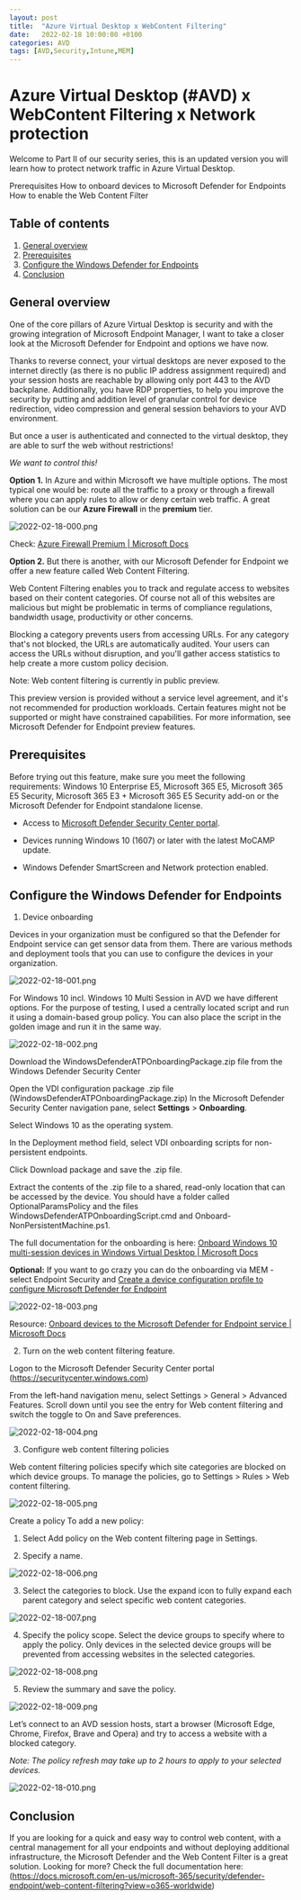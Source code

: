 ```yaml
---
layout: post
title:  "Azure Virtual Desktop x WebContent Filtering"
date:   2022-02-18 10:00:00 +0100
categories: AVD
tags: [AVD,Security,Intune,MEM]
---
```

# Azure Virtual Desktop (#AVD) x WebContent Filtering x Network protection

Welcome to Part II of our security series, this is an updated version you will learn how to protect network traffic in Azure Virtual Desktop.

Prerequisites
How to onboard devices to Microsoft Defender for Endpoints
How to enable the Web Content Filter

## Table of contents
1. [General overview](#General-overview)
2. [Prerequisites](#Prerequisites)
3. [Configure the Windows Defender for Endpoints](#Configure-the-Windows-Defender-for-Endpoints)
4. [Conclusion](#Conclusion)

## General overview ##
One of the core pillars of Azure Virtual Desktop is security and with the growing integration of Microsoft Endpoint Manager, I want to take a closer look at the Microsoft Defender for Endpoint and options we have now.

Thanks to reverse connect, your virtual desktops are never exposed to the internet directly (as there is no public IP address assignment required) and your session hosts are reachable by allowing only port 443 to the AVD backplane. Additionally, you have RDP properties, to help you improve the security by putting and addition level of granular control for device redirection, video compression and general session behaviors to your AVD environment.

But once a user is authenticated and connected to the virtual desktop, they are able to surf the web without restrictions!

*We want to control this!*

**Option 1.** In Azure and within Microsoft we have multiple options. The most typical one would be: route all the traffic to a proxy or through a firewall where you can apply rules to allow or deny certain web traffic.
A great solution can be our **Azure Firewall** in the **premium** tier.

![2022-02-18-000.png](/assets/img/2022-02-18/2022-02-18-000.png)

Check: [Azure Firewall Premium | Microsoft Docs](https://docs.microsoft.com/en-us/azure/firewall/premium-features)

**Option 2.** But there is another, with our Microsoft Defender for Endpoint we offer a new feature called Web Content Filtering.

Web Content Filtering enables you to track and regulate access to websites based on their content categories. Of course not all of this websites are malicious but might be problematic in terms of compliance regulations, bandwidth usage, productivity or other concerns.

Blocking a category prevents users from accessing URLs. For any category that's not blocked, the URLs are automatically audited. Your users can access the URLs without disruption, and you'll gather access statistics to help create a more custom policy decision.

Note: Web content filtering is currently in public preview.

This preview version is provided without a service level agreement, and it's not recommended for production workloads. Certain features might not be supported or might have constrained capabilities. For more information, see Microsoft Defender for Endpoint preview features.

## Prerequisites ##
Before trying out this feature, make sure you meet the following requirements:
Windows 10 Enterprise E5, Microsoft 365 E5, Microsoft 365 E5 Security, Microsoft 365 E3 + Microsoft 365 E5 Security add-on or the Microsoft Defender for Endpoint standalone license.

- Access to [Microsoft Defender Security Center portal](https://securitycenter.windows.com).

- Devices running Windows 10 (1607) or later with the latest MoCAMP update.

- Windows Defender SmartScreen and Network protection enabled.

## Configure the Windows Defender for Endpoints ##
1. Device onboarding

Devices in your organization must be configured so that the Defender for Endpoint service can get sensor data from them. There are various methods and deployment tools that you can use to configure the devices in your organization.

![2022-02-18-001.png](/assets/img/2022-02-18/2022-02-18-001.png)

For Windows 10 incl. Windows 10 Multi Session in AVD we have different options. For the purpose of testing, I used a centrally located script and run it using a domain-based group policy. You can also place the script in the golden image and run it in the same way.

![2022-02-18-002.png](/assets/img/2022-02-18/2022-02-18-002.png)

Download the WindowsDefenderATPOnboardingPackage.zip file from the Windows Defender Security Center

Open the VDI configuration package .zip file (WindowsDefenderATPOnboardingPackage.zip)
In the Microsoft Defender Security Center navigation pane, select **Settings** > **Onboarding**.

Select Windows 10 as the operating system.

In the Deployment method field, select VDI onboarding scripts for non-persistent endpoints.

Click Download package and save the .zip file.

Extract the contents of the .zip file to a shared, read-only location that can be accessed by the device. You should have a folder called OptionalParamsPolicy and the files WindowsDefenderATPOnboardingScript.cmd and Onboard-NonPersistentMachine.ps1.

The full documentation for the onboarding is here: [Onboard Windows 10 multi-session devices in Windows Virtual Desktop | Microsoft Docs](https://docs.microsoft.com/en-us/microsoft-365/security/defender-endpoint/onboard-windows-multi-session-device?view=o365-worldwide)

**Optional:** If you want to go crazy you can do the onboarding via MEM - select Endpoint Security and [Create a device configuration profile to configure Microsoft Defender for Endpoint](https://endpoint.microsoft.com/)

![2022-02-18-003.png](/assets/img/2022-02-18/2022-02-18-003.png)

Resource: [Onboard devices to the Microsoft Defender for Endpoint service | Microsoft Docs](https://docs.microsoft.com/en-us/microsoft-365/security/defender-endpoint/onboard-configure?view=o365-worldwide)

2. Turn on the web content filtering feature.

Logon to the Microsoft Defender Security Center portal (https://securitycenter.windows.com)

From the left-hand navigation menu, select Settings > General > Advanced Features. Scroll down until you see the entry for Web content filtering and switch the toggle to On and Save preferences.

![2022-02-18-004.png](/assets/img/2022-02-18/2022-02-18-004.png)

3. Configure web content filtering policies

Web content filtering policies specify which site categories are blocked on which device groups. To manage the policies, go to Settings > Rules > Web content filtering.

![2022-02-18-005.png](/assets/img/2022-02-18/2022-02-18-005.png)

Create a policy
To add a new policy:
1.    Select Add policy on the Web content filtering page in Settings.

2.    Specify a name.

![2022-02-18-006.png](/assets/img/2022-02-18/2022-02-18-006.png)

3.    Select the categories to block. Use the expand icon to fully expand each parent category and select specific web content categories.

![2022-02-18-007.png](/assets/img/2022-02-18/2022-02-18-007.png)

4.    Specify the policy scope. Select the device groups to specify where to apply the policy. Only devices in the selected device groups will be prevented from accessing websites in the selected categories.

![2022-02-18-008.png](/assets/img/2022-02-18/2022-02-18-008.png)

5.    Review the summary and save the policy.

![2022-02-18-009.png](/assets/img/2022-02-18/2022-02-18-009.png)

Let’s connect to an AVD session hosts, start a browser (Microsoft Edge, Chrome, Firefox, Brave and Opera) and try to access a website with a blocked category.

*Note: The policy refresh may take up to 2 hours to apply to your selected devices.*

![2022-02-18-010.png](/assets/img/2022-02-18/2022-02-18-010.png)

## Conclusion ##

If you are looking for a quick and easy way to control web content, with a central management for all your endpoints and without deploying additional infrastructure, the Microsoft Defender and the Web Content Filter is a great solution.
Looking for more? Check the full documentation here: (https://docs.microsoft.com/en-us/microsoft-365/security/defender-endpoint/web-content-filtering?view=o365-worldwide)
